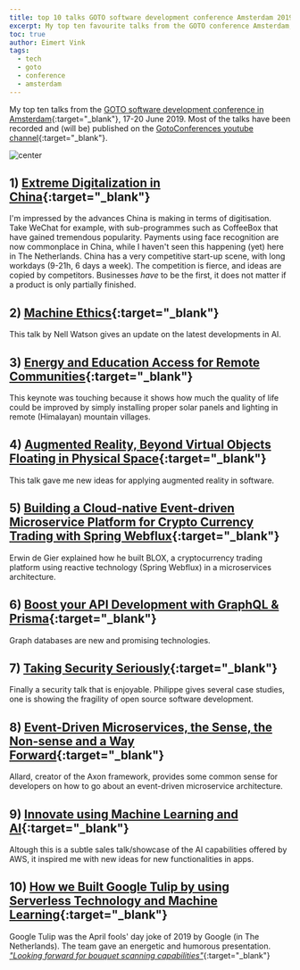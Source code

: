 ```yaml
---
title: top 10 talks GOTO software development conference Amsterdam 2019
excerpt: My top ten favourite talks from the GOTO conference Amsterdam, 17-20 June 2019
toc: true
author: Eimert Vink
tags:
  - tech
  - goto
  - conference
  - amsterdam
---
```

My top ten talks from the [GOTO software development conference in Amsterdam](https://gotoams.nl){:target="_blank"}, 17-20 June 2019.
Most of the talks have been recorded and (will be) published on the [GotoConferences youtube channel](https://www.youtube.com/user/GotoConferences/videos){:target="_blank"}.

<img src="https://pbs.twimg.com/media/D74qAKcXkAAriHl.png" title="center" alt="center" style="display: block; margin: auto;" />

## 1) [Extreme Digitalization in China](https://gotoams.nl/2019/sessions/1060){:target="_blank"}
I'm impressed by the advances China is making in terms of digitisation. Take WeChat for example, with sub-programmes such as
CoffeeBox that have gained tremendous popularity. Payments using face recognition are now commonplace in China, while I 
haven't seen this happening (yet) here in The Netherlands. China has a very competitive start-up scene, with long workdays 
(9-21h, 6 days a week). The competition is fierce, and ideas are copied by competitors. Businesses *have* to be the first, 
it does not matter if a product is only partially finished.  

## 2) [Machine Ethics](https://gotoams.nl/2019/sessions/782){:target="_blank"}
This talk by Nell Watson gives an update on the latest developments in AI.

## 3) [Energy and Education Access for Remote Communities](https://gotoams.nl/2019/sessions/757){:target="_blank"}
This keynote was touching because it shows how much the quality of life could be improved by simply installing proper 
solar panels and lighting in remote (Himalayan) mountain villages.

## 4) [Augmented Reality, Beyond Virtual Objects Floating in Physical Space](https://gotoams.nl/2019/sessions/785){:target="_blank"}
This talk gave me new ideas for applying augmented reality in software.

## 5) [Building a Cloud-native Event-driven Microservice Platform for Crypto Currency Trading with Spring Webflux](https://gotoams.nl/2019/sessions/752){:target="_blank"}
Erwin de Gier explained how he built BLOX, a cryptocurrency trading platform using reactive technology (Spring Webflux) 
in a microservices architecture. 

## 6) [Boost your API Development with GraphQL & Prisma](https://gotoams.nl/2019/sessions/784){:target="_blank"}
Graph databases are new and promising technologies. 

## 7) [Taking Security Seriously](https://gotoams.nl/2019/sessions/1077){:target="_blank"}
Finally a security talk that is enjoyable. Philippe gives several case studies, one is showing the fragility of open source software development.

## 8) [Event-Driven Microservices, the Sense, the Non-sense and a Way Forward](https://gotoams.nl/2019/sessions/862){:target="_blank"}
Allard, creator of the Axon framework, provides some common sense for developers on how to go about an event-driven microservice architecture.

## 9) [Innovate using Machine Learning and AI](https://gotoams.nl/2019/sessions/861){:target="_blank"}
Altough this is a subtle sales talk/showcase of the AI capabilities offered by AWS, it inspired me with new ideas for new functionalities in apps.

## 10) [How we Built Google Tulip by using Serverless Technology and Machine Learning](https://gotoams.nl/2019/sessions/1070){:target="_blank"}
Google Tulip was the April fools' day joke of 2019 by Google (in The Netherlands). The team gave an energetic and 
humorous presentation. [_"Looking forward for bouquet scanning capabilities"_](https://twitter.com/EimertVink/status/1141637923873415168){:target="_blank"}